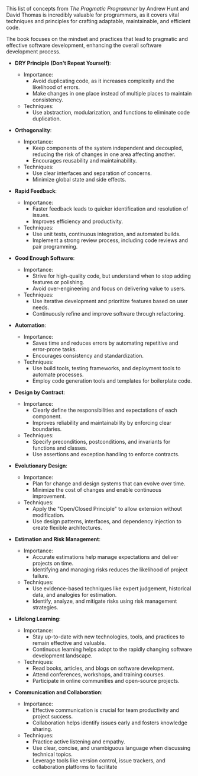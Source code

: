 This list of concepts from *The Pragmatic Programmer* by Andrew Hunt and David Thomas is incredibly valuable for programmers, as it covers vital techniques and principles for crafting adaptable, maintainable, and efficient code. 

The book focuses on the mindset and practices that lead to pragmatic and effective software development, enhancing the overall software development process.

* **DRY Principle (Don't Repeat Yourself)**:
    * Importance:
        * Avoid duplicating code, as it increases complexity and the likelihood of errors.
        * Make changes in one place instead of multiple places to maintain consistency.
    * Techniques:
        * Use abstraction, modularization, and functions to eliminate code duplication.

* **Orthogonality**:
    * Importance:
        * Keep components of the system independent and decoupled, reducing the risk of changes in one area affecting another.
        * Encourages reusability and maintainability.
    * Techniques:
        * Use clear interfaces and separation of concerns.
        * Minimize global state and side effects.

* **Rapid Feedback**:
    * Importance:
        * Faster feedback leads to quicker identification and resolution of issues.
        * Improves efficiency and productivity.
    * Techniques:
        * Use unit tests, continuous integration, and automated builds.
        * Implement a strong review process, including code reviews and pair programming.

* **Good Enough Software**:
    * Importance:
        * Strive for high-quality code, but understand when to stop adding features or polishing.
        * Avoid over-engineering and focus on delivering value to users.
    * Techniques:
        * Use iterative development and prioritize features based on user needs.
        * Continuously refine and improve software through refactoring.

* **Automation**:
    * Importance:
        * Saves time and reduces errors by automating repetitive and error-prone tasks.
        * Encourages consistency and standardization.
    * Techniques:
        * Use build tools, testing frameworks, and deployment tools to automate processes.
        * Employ code generation tools and templates for boilerplate code.

* **Design by Contract**:
    * Importance:
        * Clearly define the responsibilities and expectations of each component.
        * Improves reliability and maintainability by enforcing clear boundaries.
    * Techniques:
        * Specify preconditions, postconditions, and invariants for functions and classes.
        * Use assertions and exception handling to enforce contracts.

* **Evolutionary Design**:
    * Importance:
        * Plan for change and design systems that can evolve over time.
        * Minimize the cost of changes and enable continuous improvement.
    * Techniques:
        * Apply the "Open/Closed Principle" to allow extension without modification.
        * Use design patterns, interfaces, and dependency injection to create flexible architectures.

* **Estimation and Risk Management**:
    * Importance:
        * Accurate estimations help manage expectations and deliver projects on time.
        * Identifying and managing risks reduces the likelihood of project failure.
    * Techniques:
        * Use evidence-based techniques like expert judgement, historical data, and analogies for estimation.
        * Identify, analyze, and mitigate risks using risk management strategies.

* **Lifelong Learning**:
    * Importance:
        * Stay up-to-date with new technologies, tools, and practices to remain effective and valuable.
        * Continuous learning helps adapt to the rapidly changing software development landscape.
    * Techniques:
        * Read books, articles, and blogs on software development.
        * Attend conferences, workshops, and training courses.
        * Participate in online communities and open-source projects.

* **Communication and Collaboration**:
    * Importance:
        * Effective communication is crucial for team productivity and project success.
        * Collaboration helps identify issues early and fosters knowledge sharing.
    * Techniques:
        * Practice active listening and empathy.
        * Use clear, concise, and unambiguous language when discussing technical topics.
        * Leverage tools like version control, issue trackers, and collaboration platforms to facilitate
